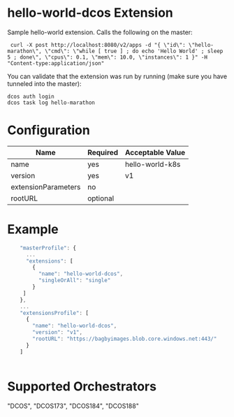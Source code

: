 # hello-world-dcos Extension

Sample hello-world extension.  Calls the following on the master:

```
 curl -X post http://localhost:8080/v2/apps -d "{ \"id\": \"hello-marathon\", \"cmd\": \"while [ true ] ; do echo 'Hello World' ; sleep 5 ; done\", \"cpus\": 0.1, \"mem\": 10.0, \"instances\": 1 }" -H "Content-type:application/json"
```

You can validate that the extension was run by running (make sure you have tunneled into the master):
```
dcos auth login
dcos task log hello-marathon 
```

# Configuration
|Name|Required|Acceptable Value|
|---|---|---|
|name|yes|hello-world-k8s|
|version|yes|v1|
|extensionParameters|no||
|rootURL|optional||

# Example
``` javascript
    "masterProfile": {
      ...
      "extensions": [
        { 
          "name": "hello-world-dcos", 
          "singleOrAll": "single"
        }
     ]
    },
    ...
    "extensionsProfile": [
      { 
        "name": "hello-world-dcos", 
        "version": "v1", 
        "rootURL": "https://bagbyimages.blob.core.windows.net:443/" 
      }
    ]
    

```

# Supported Orchestrators
"DCOS", "DCOS173", "DCOS184", "DCOS188"